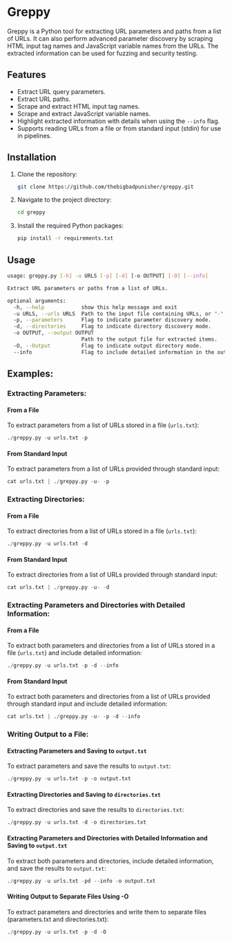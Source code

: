 # Greppy

Greppy is a Python tool for extracting URL parameters and paths from a list of URLs. It can also perform advanced parameter discovery by scraping HTML input tag names and JavaScript variable names from the URLs. The extracted information can be used for fuzzing and security testing.

## Features

- Extract URL query parameters.
- Extract URL paths.
- Scrape and extract HTML input tag names.
- Scrape and extract JavaScript variable names.
- Highlight extracted information with details when using the `--info` flag.
- Supports reading URLs from a file or from standard input (stdin) for use in pipelines.

## Installation

1. Clone the repository:
    ```sh
    git clone https://github.com/thebigbadpunisher/greppy.git
    ```
2. Navigate to the project directory:
    ```sh
    cd greppy
    ```
3. Install the required Python packages:
    ```sh
    pip install -r requirements.txt
    ```

## Usage

```sh
usage: greppy.py [-h] -u URLS [-p] [-d] [-o OUTPUT] [-O] [--info]

Extract URL parameters or paths from a list of URLs.

optional arguments:
  -h, --help            show this help message and exit
  -u URLS, --urls URLS  Path to the input file containing URLs, or "-" to read from stdin.
  -p, --parameters      Flag to indicate parameter discovery mode.
  -d, --directories     Flag to indicate directory discovery mode.
  -o OUTPUT, --output OUTPUT
                        Path to the output file for extracted items.
  -O, --Output          Flag to indicate output directory mode.
  --info                Flag to include detailed information in the output.
```

## Examples:

### Extracting Parameters: 

#### From a File
To extract parameters from a list of URLs stored in a file (`urls.txt`):
```python
./greppy.py -u urls.txt -p
```

#### From Standard Input
To extract parameters from a list of URLs provided through standard input:
```python
cat urls.txt | ./greppy.py -u- -p
```

### Extracting Directories: 

#### From a File
To extract directories from a list of URLs stored in a file (`urls.txt`):
```python
./greppy.py -u urls.txt -d
```

#### From Standard Input
To extract directories from a list of URLs provided through standard input:
```python
cat urls.txt | ./greppy.py -u- -d
```

### Extracting Parameters and Directories with Detailed Information: 

#### From a File
To extract both parameters and directories from a list of URLs stored in a file (`urls.txt`) and include detailed information:
```python
./greppy.py -u urls.txt -p -d --info
```

#### From Standard Input
To extract both parameters and directories from a list of URLs provided through standard input and include detailed information:
```python
cat urls.txt | ./greppy.py -u- -p -d --info
```

### Writing Output to a File: 

#### Extracting Parameters and Saving to `output.txt`
To extract parameters and save the results to `output.txt`:
```python
./greppy.py -u urls.txt -p -o output.txt
```

#### Extracting Directories and Saving to `directories.txt`
To extract directories and save the results to `directories.txt`:
```python
./greppy.py -u urls.txt -d -o directories.txt
```

#### Extracting Parameters and Directories with Detailed Information and Saving to `output.txt`
To extract both parameters and directories, include detailed information, and save the results to `output.txt`:
```python
./greppy.py -u urls.txt -pd --info -o output.txt
```

#### Writing Output to Separate Files Using -O
To extract parameters and directories and write them to separate files (parameters.txt and directories.txt):
```python
./greppy.py -u urls.txt -p -d -O
```
